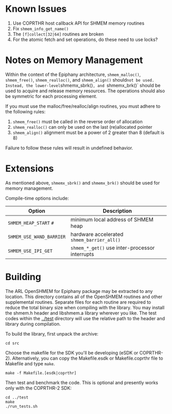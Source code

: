 # Known Issues

1. Use COPRTHR host callback API for SHMEM memory routines
2. Fix `shmem_info_get_name()`
3. The `[f]collect[32|64]` routines are broken
4. For the atomic fetch and set operations, do these need to use locks?

# Notes on Memory Management

Within the context of the Epiphany architecture, `shmem_malloc()`,
`shmem_free()`, `shmem_realloc()`, and `shmem_align()` should` not be used.
Instead, the lower-level `shmemx_sbrk()`, and `shmemx_brk()` should be used
to acquire and release memory resources. The operations should also be
symmetric for each processing element.

If you must use the malloc/free/realloc/align routines, you must adhere to
the following rules:

1. `shmem_free()` must be called in the reverse order of allocation
2. `shmem_realloc()` can only be used on the last (re)allocated pointer
3. `shmem_align()` alignment must be a power of 2 greater than 8 (default is 8)

Failure to follow these rules will result in undefined behavior.

# Extensions

As mentioned above, `shmemx_sbrk()` and `shmemx_brk()` should be used for
memory management.

Compile-time options include:

| Option                   | Description                                    |
|--------------------------|------------------------------------------------|
| `SHMEM_HEAP_START` `#`   | minimum local address of SHMEM heap            |
| `SHMEM_USE_WAND_BARRIER` | hardware accelerated `shmem_barrier_all()`     |
| `SHMEM_USE_IPI_GET`      | `shmem_*_get()` use inter-processor interrupts |

# Building

The ARL OpenSHMEM for Epiphany package may be extracted to any location. This
directory contains all of the OpenSHMEM routines and other supplemental
routines. Separate files for each routine are required to reduce the total
binary size when compiling with the library. You may install the shmem.h header
and libshmem.a library wherever you like. The test codes within the
[../test](../test) directory will use the relative path to the header and
library during compilation.

To build the library, first unpack the archive:
```
cd src
```
Choose the makefile for the SDK you'll be developing (eSDK or COPRTHR-2).
Alternatively, you can copy the Makefile.esdk or Makefile.coprthr file to
Makefile and type `make`.
```
make -f Makefile.[esdk|coprthr]
```
Then test and benchmark the code. This is optional and presently works only
with the COPRTHR-2 SDK:
```
cd ../test
make
./run_tests.sh
```
